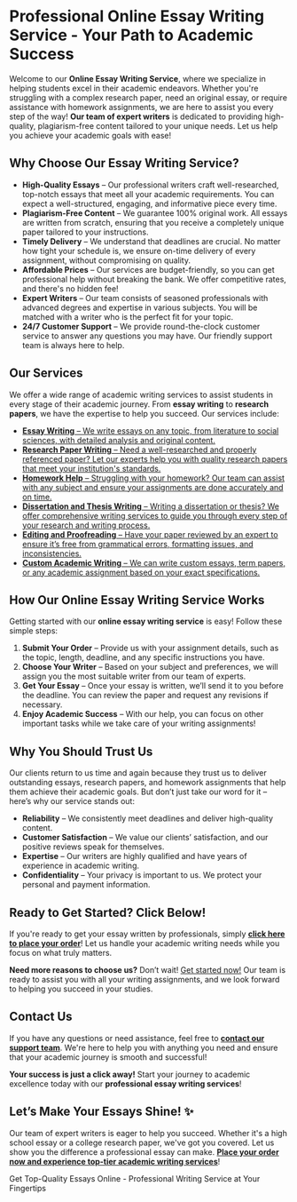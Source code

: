 <h1>Professional Online Essay Writing Service - Your Path to Academic Success</h1>

<p>Welcome to our <strong>Online Essay Writing Service</strong>, where we specialize in helping students excel in their academic endeavors. Whether you're struggling with a complex research paper, need an original essay, or require assistance with homework assignments, we are here to assist you every step of the way! <strong>Our team of expert writers</strong> is dedicated to providing high-quality, plagiarism-free content tailored to your unique needs. Let us help you achieve your academic goals with ease!</p>

<h2>Why Choose Our Essay Writing Service?</h2>

<ul>
    <li><strong>High-Quality Essays</strong> – Our professional writers craft well-researched, top-notch essays that meet all your academic requirements. You can expect a well-structured, engaging, and informative piece every time.</li>
    <li><strong>Plagiarism-Free Content</strong> – We guarantee 100% original work. All essays are written from scratch, ensuring that you receive a completely unique paper tailored to your instructions.</li>
    <li><strong>Timely Delivery</strong> – We understand that deadlines are crucial. No matter how tight your schedule is, we ensure on-time delivery of every assignment, without compromising on quality.</li>
    <li><strong>Affordable Prices</strong> – Our services are budget-friendly, so you can get professional help without breaking the bank. We offer competitive rates, and there's no hidden fee!</li>
    <li><strong>Expert Writers</strong> – Our team consists of seasoned professionals with advanced degrees and expertise in various subjects. You will be matched with a writer who is the perfect fit for your topic.</li>
    <li><strong>24/7 Customer Support</strong> – We provide round-the-clock customer service to answer any questions you may have. Our friendly support team is always here to help.</li>
</ul>

<h2>Our Services</h2>

<p>We offer a wide range of academic writing services to assist students in every stage of their academic journey. From <strong>essay writing</strong> to <strong>research papers</strong>, we have the expertise to help you succeed. Our services include:</p>

<ul>
    <li><a href="https://tinyurl.com/topessay?keyword=online+essay+writing+service" target="_blank"><strong>Essay Writing</strong> – We write essays on any topic, from literature to social sciences, with detailed analysis and original content.</a></li>
    <li><a href="https://tinyurl.com/topessay?keyword=online+essay+writing+service" target="_blank"><strong>Research Paper Writing</strong> – Need a well-researched and properly referenced paper? Let our experts help you with quality research papers that meet your institution's standards.</a></li>
    <li><a href="https://tinyurl.com/topessay?keyword=online+essay+writing+service" target="_blank"><strong>Homework Help</strong> – Struggling with your homework? Our team can assist with any subject and ensure your assignments are done accurately and on time.</a></li>
    <li><a href="https://tinyurl.com/topessay?keyword=online+essay+writing+service" target="_blank"><strong>Dissertation and Thesis Writing</strong> – Writing a dissertation or thesis? We offer comprehensive writing services to guide you through every step of your research and writing process.</a></li>
    <li><a href="https://tinyurl.com/topessay?keyword=online+essay+writing+service" target="_blank"><strong>Editing and Proofreading</strong> – Have your paper reviewed by an expert to ensure it’s free from grammatical errors, formatting issues, and inconsistencies.</a></li>
    <li><a href="https://tinyurl.com/topessay?keyword=online+essay+writing+service" target="_blank"><strong>Custom Academic Writing</strong> – We can write custom essays, term papers, or any academic assignment based on your exact specifications.</a></li>
</ul>

<h2>How Our Online Essay Writing Service Works</h2>

<p>Getting started with our <strong>online essay writing service</strong> is easy! Follow these simple steps:</p>

<ol>
    <li><strong>Submit Your Order</strong> – Provide us with your assignment details, such as the topic, length, deadline, and any specific instructions you have.</li>
    <li><strong>Choose Your Writer</strong> – Based on your subject and preferences, we will assign you the most suitable writer from our team of experts.</li>
    <li><strong>Get Your Essay</strong> – Once your essay is written, we’ll send it to you before the deadline. You can review the paper and request any revisions if necessary.</li>
    <li><strong>Enjoy Academic Success</strong> – With our help, you can focus on other important tasks while we take care of your writing assignments!</li>
</ol>

<h2>Why You Should Trust Us</h2>

<p>Our clients return to us time and again because they trust us to deliver outstanding essays, research papers, and homework assignments that help them achieve their academic goals. But don’t just take our word for it – here’s why our service stands out:</p>

<ul>
    <li><strong>Reliability</strong> – We consistently meet deadlines and deliver high-quality content.</li>
    <li><strong>Customer Satisfaction</strong> – We value our clients’ satisfaction, and our positive reviews speak for themselves.</li>
    <li><strong>Expertise</strong> – Our writers are highly qualified and have years of experience in academic writing.</li>
    <li><strong>Confidentiality</strong> – Your privacy is important to us. We protect your personal and payment information.</li>
</ul>

<h2>Ready to Get Started? Click Below!</h2>

<p>If you're ready to get your essay written by professionals, simply <a href="https://tinyurl.com/topessay?keyword=online+essay+writing+service" target="_blank"><strong>click here to place your order</strong></a>! Let us handle your academic writing needs while you focus on what truly matters.</p>

<p><strong>Need more reasons to choose us?</strong> Don’t wait! <a href="https://tinyurl.com/topessay?keyword=online+essay+writing+service" target="_blank">Get started now!</a> Our team is ready to assist you with all your writing assignments, and we look forward to helping you succeed in your studies.</p>

<h2>Contact Us</h2>

<p>If you have any questions or need assistance, feel free to <a href="https://tinyurl.com/topessay?keyword=online+essay+writing+service" target="_blank"><strong>contact our support team</strong></a>. We're here to help you with anything you need and ensure that your academic journey is smooth and successful!</p>

<p><strong>Your success is just a click away!</strong> Start your journey to academic excellence today with our <strong>professional essay writing services</strong>!</p>

<h2>Let’s Make Your Essays Shine! ✨</h2>

<p>Our team of expert writers is eager to help you succeed. Whether it's a high school essay or a college research paper, we've got you covered. Let us show you the difference a professional essay can make. <a href="https://tinyurl.com/topessay?keyword=online+essay+writing+service" target="_blank"><strong>Place your order now and experience top-tier academic writing services</strong></a>!</p>
Get Top-Quality Essays Online - Professional Writing Service at Your Fingertips

